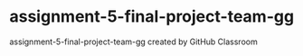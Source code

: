 # assignment-5-final-project-team-gg
assignment-5-final-project-team-gg created by GitHub Classroom

